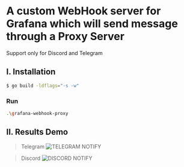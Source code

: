 # A custom WebHook server for Grafana which will send message through a Proxy Server

Support only for Discord and Telegram

## I. Installation
```bash
$ go build -ldflags="-s -w"
```

### Run
```bash
.\grafana-webhook-proxy
```

## II. Results Demo
> Telegram
![TELEGRAM NOTIFY](telegram-notify.png)

> Discord
![DISCORD NOTIFY](discord-notify.png)